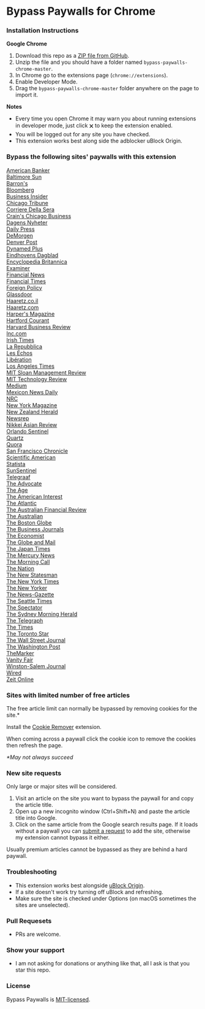 # Bypass Paywalls for Chrome

### Installation Instructions
**Google Chrome**
1. Download this repo as a [ZIP file from GitHub](https://github.com/iamadamdev/bypass-paywalls-chrome/archive/master.zip).
1. Unzip the file and you should have a folder named `bypass-paywalls-chrome-master`.
1. In Chrome go to the extensions page (`chrome://extensions`).
1. Enable Developer Mode.
1. Drag the `bypass-paywalls-chrome-master` folder anywhere on the page to import it.

**Notes**
* Every time you open Chrome it may warn you about running extensions in developer mode, just click 🗙 to keep the extension enabled.
* You will be logged out for any site you have checked.
* This extension works best along side the adblocker uBlock Origin.

### Bypass the following sites' paywalls with this extension

[American Banker](https://americanbanker.com)\
[Baltimore Sun](https://www.baltimoresun.com)\
[Barron's](https://www.barrons.com)\
[Bloomberg](https://www.bloomberg.com)\
[Business Insider](https://www.businessinsider.com)\
[Chicago Tribune](https://www.chicagotribune.com)\
[Corriere Della Sera](https://www.corriere.it)\
[Crain's Chicago Business](https://www.chicagobusiness.com)\
[Dagens Nyheter](https://dn.se)\
[Daily Press](https://www.dailypress.com)\
[DeMorgen](https://demorgen.be)\
[Denver Post](https://www.denverpost.com)\
[Dynamed Plus](https://dynamed.com)\
[Eindhovens Dagblad](https://ed.nl)\
[Encyclopedia Britannica](https://britannica.com)\
[Examiner](https://examiner.com.au)\
[Financial News](https://fnlondon.com)\
[Financial Times](https://www.ft.com)\
[Foreign Policy](https://www.foreignpolicy.com)\
[Glassdoor](https://www.glassdoor.com)\
[Haaretz.co.il](https://www.haaretz.co.il)\
[Haaretz.com](https://www.haaretz.com)\
[Harper's Magazine](https://harpers.org)\
[Hartford Courant](https://www.courant.com)\
[Harvard Business Review](https://www.hbr.org)\
[Inc.com](https://www.inc.com)\
[Irish Times](https://www.irishtimes.com)\
[La Repubblica](https://www.repubblica.it)\
[Les Échos](https://lesechos.fr)\
[Libération](https://liberation.fr)\
[Los Angeles Times](https://www.latimes.com)\
[MIT Sloan Management Review](https://sloanreview.mit.edu)\
[MIT Technology Review](https://www.technologyreview.com)\
[Medium](https://www.medium.com)\
[Mexicon News Daily](mexiconewsdaily.com)\
[NRC](https://www.nrc.nl)\
[New York Magazine](https://www.nymag.com)\
[New Zealand Herald](https://www.nzherald.co.nz)\
[Newsrep](https://thenewsrep.com)\
[Nikkei Asian Review](https://asia.nikkei.com)\
[Orlando Sentinel](https://www.orlandosentinel.com)\
[Quartz](https://qz.com)\
[Quora](https://www.quora.com)\
[San Francisco Chronicle](https://sfchronicle.com)\
[Scientific American](https://scientificamerican.com)\
[Statista](https://statista.com)\
[SunSentinel](https://www.sun-sentinel.com)\
[Telegraaf](https://telegraaf.nl)\
[The Advocate](https://www.theadvocate.com.au)\
[The Age](https://www.theage.com.au)\
[The American Interest](https://www.the-american-interest.com)\
[The Atlantic](https://theatlantic.com)\
[The Australian Financial Review](https://www.afr.com)\
[The Australian](https://www.theaustralian.com.au)\
[The Boston Globe](https://www.bostonglobe.com)\
[The Business Journals](https://www.bizjournals.com)\
[The Economist](https://www.economist.com)\
[The Globe and Mail](https://www.theglobeandmail.com)\
[The Japan Times](https://www.japantimes.co.jp)\
[The Mercury News](https://www.mercurynews.com)\
[The Morning Call](https://www.mcall.com)\
[The Nation](https://www.thenation.com)\
[The New Statesman](https://newstatesman.com)\
[The New York Times](https://www.nytimes.com)\
[The New Yorker](https://www.newyorker.com)\
[The News-Gazette](https://www.news-gazette.com)\
[The Seattle Times](https://www.seattletimes.com)\
[The Spectator](https://www.spectator.co.uk)\
[The Sydney Morning Herald](https://www.smh.com.au)\
[The Telegraph](https://www.telegraph.co.uk)\
[The Times](https://www.thetimes.co.uk)\
[The Toronto Star](https://www.thestar.com)\
[The Wall Street Journal](https://www.wsj.com)\
[The Washington Post](https://www.washingtonpost.com)\
[TheMarker](https://www.themarker.com)\
[Vanity Fair](https://www.vanityfair.com)\
[Winston-Salem Journal](https://journalnow.com)\
[Wired](https://www.wired.com)\
[Zeit Online](https://www.zeit.de)

### Sites with limited number of free articles
The free article limit can normally be bypassed by removing cookies for the site.*

Install the [Cookie Remover](https://chrome.google.com/webstore/detail/cookie-remover/kcgpggonjhmeaejebeoeomdlohicfhce) extension.

When coming across a paywall click the cookie icon to remove the cookies then refresh the page.

_*May not always succeed_

### New site requests
Only large or major sites will be considered.
1. Visit an article on the site you want to bypass the paywall for and copy the article title.
2. Open up a new incognito window (Ctrl+Shift+N) and paste the article title into Google.
3. Click on the same article from the Google search results page. If it loads without a paywall you can [submit a request](https://github.com/iamadamdev/bypass-paywalls-chrome/issues/new) to add the site, otherwise my extension cannot bypass it either.

Usually premium articles cannot be bypassed as they are behind a hard paywall.

### Troubleshooting
* This extension works best alongside [uBlock Origin](https://chrome.google.com/webstore/detail/ublock-origin/cjpalhdlnbpafiamejdnhcphjbkeiagm).
* If a site doesn't work try turning off uBlock and refreshing.
* Make sure the site is checked under Options (on macOS sometimes the sites are unselected).

### Pull Requesets
* PRs are welcome.

### Show your support
* I am not asking for donations or anything like that, all I ask is that you star this repo.

### License
Bypass Paywalls is [MIT-licensed](https://github.com/iamadamdev/bypass-paywalls-chrome/blob/master/LICENSE).
